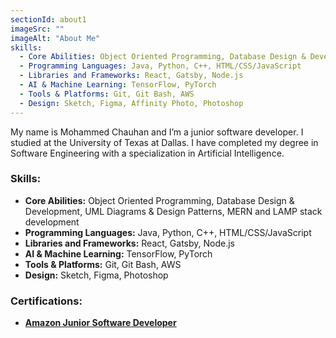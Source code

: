 ```yaml
---
sectionId: about1
imageSrc: ""
imageAlt: "About Me"
skills:
  - Core Abilities: Object Oriented Programming, Database Design & Development, UML Diagrams & Design Patterns, MERN and LAMP stack development
  - Programming Languages: Java, Python, C++, HTML/CSS/JavaScript	
  - Libraries and Frameworks: React, Gatsby, Node.js	
  - AI & Machine Learning: TensorFlow, PyTorch
  - Tools & Platforms: Git, Git Bash, AWS	
  - Design: Sketch, Figma, Affinity Photo, Photoshop
---
```


My name is Mohammed Chauhan and I’m a junior software developer. I studied at the University of Texas at Dallas. I have completed my degree in Software Engineering with a specialization in Artificial Intelligence.

### Skills:
- **Core Abilities:** Object Oriented Programming, Database Design & Development, UML Diagrams & Design Patterns, MERN and LAMP stack development
- **Programming Languages:** Java, Python, C++, HTML/CSS/JavaScript	
- **Libraries and Frameworks:** React, Gatsby, Node.js	
- **AI & Machine Learning:** TensorFlow, PyTorch
- **Tools & Platforms:** Git, Git Bash, AWS	
- **Design:** Sketch, Figma, Photoshop

### Certifications:
- [**Amazon Junior Software Developer**](/Cert1.pdf)

